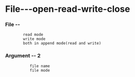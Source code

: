 # File---open-read-write-close
### File  --
            read mode
            write mode
            both in append mode(read and write)

### Argument -- 2
               file name 
               file mode
